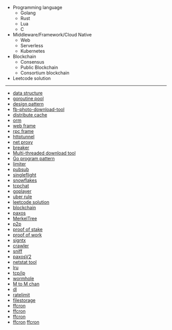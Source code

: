 * Programming language
    - Golang
    - Rust
    - Lua
    - C
* Middleware/Framework/Cloud Native
	- Web
    - Serverless
    - Kubernetes
* Blockchain
    - Consensus
    - Public Blockchain
    - Consortium blockchain
* Leetcode solution
---
- [data structure](https://github.com/hushui502/daily/tree/master/golang/algo)
- [goroutine pool](https://github.com/hushui502/daily/tree/master/golang/ants)
- [design pattern](https://github.com/hushui502/daily/tree/master/golang/design-pattern)
- [fb-photo-download-tool](https://github.com/hushui502/daily/tree/master/golang/fbpages)
- [distribute cache](https://github.com/hushui502/daily/tree/master/golang/gee-cache)
- [orm](https://github.com/hushui502/daily/tree/master/golang/gee-orm)
- [web frame](https://github.com/hushui502/daily/tree/master/golang/gee-web)
- [rpc frame](https://github.com/hushui502/daily/tree/master/golang/geerpc)
- [httptunnel](https://github.com/hushui502/daily/tree/master/golang/httptunnel)
- [net proxy](https://github.com/hushui502/daily/tree/master/golang/go-proxy)
- [breaker](https://github.com/hushui502/daily/tree/master/golang/gobreaker)
- [Multi-threaded download tool](https://github.com/hushui502/daily/tree/master/golang/godownload)
- [Go program pattern](https://github.com/hushui502/daily/tree/master/golang/gopattern)
- [limiter](https://github.com/hushui502/daily/tree/master/golang/limiter)
- [pubsub](https://github.com/hushui502/daily/tree/master/golang/pubsub)
- [singleflight](https://github.com/hushui502/daily/tree/master/golang/singleflight)
- [snowflakes](https://github.com/hushui502/daily/tree/master/golang/snowflake)
- [tcpchat](https://github.com/hushui502/daily/tree/master/golang/tcpchat)
- [goplayer](https://github.com/hushui502/daily/tree/master/golang/goplayer)
- [uber rule](https://github.com/hushui502/daily/tree/master/golang/uber)
- [leetcode solution](https://github.com/hushui502/daily/tree/master/leetcode)
- [blockchain](https://github.com/hushui502/daily/tree/master/blockchain/blockchain/v1)
- [paxos](https://github.com/hushui502/daily/tree/master/blockchain/consensus/paxos)
- [MerkelTree](https://github.com/hushui502/daily/tree/master/blockchain/merkletree)
- [p2p](https://github.com/hushui502/daily/tree/master/blockchain/p2p)
- [proof of stake](https://github.com/hushui502/daily/tree/master/blockchain/pos)
- [proof of work](https://github.com/hushui502/daily/tree/master/blockchain/simplepow)
- [signtx](https://github.com/hushui502/daily/tree/master/blockchain/signtx)
- [crawler](https://github.com/hushui502/daily/tree/master/golang/iloveck)
- [sniff](https://github.com/hushui502/daily/tree/master/golang/gosniff)
- [paxosV2](https://github.com/hushui502/daily/tree/master/blockchain/consensus/paxosv2)
- [netstat tool](https://github.com/hushui502/daily/tree/master/golang/go-netstat)
- [lru](https://github.com/hushui502/daily/tree/master/golang/lru)
- [tcp/ip](https://github.com/hushui502/daily/tree/master/golang/lectcp)
- [wormhole](https://github.com/hushui502/daily/tree/master/golang/wormhole)
- [M to M chan](https://github.com/hushui502/daily/tree/master/golang/gochan)
- [dl](https://github.com/hushui502/daily/tree/master/golang/dl)
- [ratelimit](https://github.com/hushui502/daily/tree/master/golang/ratelimit)
- [filestorage](https://github.com/hushui502/daily/tree/master/golang/filestorage)
- [ffcron](https://github.com/hushui502/daily/tree/master/golang/ffcron)
- [ffcron](https://github.com/hushui502/daily/tree/master/golang/network)
- [ffcron](https://github.com/hushui502/daily/tree/master/golang/wasmserver)
- [ffcron](https://github.com/hushui502/daily/tree/master/python/fluentpython)
 [ffcron](https://github.com/hushui502/daily/tree/master/golang/gsd)
